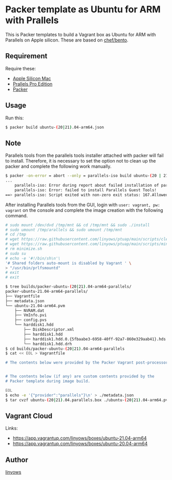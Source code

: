Packer template as Ubuntu for ARM with Prallels
==

This is Packer templates to build a Vagrant box as Ubuntu for ARM with Parallels on Apple silicon.
These are based on [chef/bento](https://github.com/chef/bento).

Requirement
--

Require these:

- [Apple Silicon Mac](https://www.apple.com/mac/)
- [Prallels Pro Edition](https://www.parallels.com/jp/products/desktop/pro/)
- [Packer](https://www.packer.io/)

Usage
--

Run this:

```sh
$ packer build ubuntu-(20|21).04-arm64.json
```

Note
--

Parallels tools from the parallels tools installer attached with packer will fail to install.
Therefore, it is necessary to set the option not to clean up the packer and complete the following work manually.

```sh
$ packer -on-error = abort --only = parallels-iso build ubuntu-(20 | 21) .04-arm64.json
...
    parallels-iso: Error during report about failed installation of parallels tools.
    parallels-iso: Error: failed to install Parallels Guest Tools!
==> parallels-iso: Script exited with non-zero exit status: 167.Allowed exit codes are: [0]
```

After installing Parallels tools from the GUI,
login with `user: vagrant, pw: vagrant` on the console and complete the image creation with the following command.

```sh
# sudo mount /dev/dvd /tmp/mnt && cd /tmp/mnt && sudo ./install
# sudo umount /tmp/arallels && sudo umount /tmp/mnt
# cd /tmp
# wget https://raw.githubusercontent.com/linyows/ptuap/main/scripts/cleanup.sh && chmod +x cleanup.sh && sudo ./cleanup.sh
# wget https://raw.githubusercontent.com/linyows/ptuap/main/scripts/minimize.sh && chmod +x minimize.sh && sudo PACKER_BUILDER_TYPE=parallels-iso ./minimize.sh
# rm minimize.sh
# sudo su
# echo -e '#!/bin/sh\n'\
'# Shared folders auto-mount is disabled by Vagrant ' \
> "/usr/bin/prlfsmountd"
# exit
# exit
```

```sh
$ tree builds/packer-ubuntu-(20|21).04-arm64-parallels/
packer-ubuntu-21.04-arm64-parallels/
├── Vagrantfile
├── metadata.json
└── ubuntu-21.04-arm64.pvm
    ├── NVRAM.dat
    ├── VmInfo.pvi
    ├── config.pvs
    └── harddisk1.hdd
        ├── DiskDescriptor.xml
        ├── harddisk1.hdd
        ├── harddisk1.hdd.0.{5fbaabe3-6958-40ff-92a7-860e329aab41}.hds
        └── harddisk1.hdd.drh
$ cd builds/packer-ubuntu-(20|21).04-arm64-parallels
$ cat << EOL > Vagrantfile

# The contents below were provided by the Packer Vagrant post-processor


# The contents below (if any) are custom contents provided by the
# Packer template during image build.

EOL
$ echo -e '{"provider":"parallels"}\n' > ./metadata.json
$ tar cvzf ubuntu-(20|21).04.parallels.box ./ubuntu-(20|21).04-arm64.pvm  ./metadata.json ./Vagrantfile
```

Vagrant Cloud
--

Links:

- https://app.vagrantup.com/linyows/boxes/ubuntu-21.04-arm64
- https://app.vagrantup.com/linyows/boxes/ubuntu-20.04-arm64

Author
--

[linyows](https://github.com/linyows)
